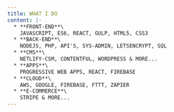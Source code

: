 ```yaml
---
title: WHAT I DO
content: |-
  * **FRONT-END**\
    JAVASCRIPT, ES6, REACT, GULP, HTML5, CSS3
  * **BACK-END**\
    NODEJS, PHP, API'S, SYS-ADMIN, LETSENCRYPT, SQL
  * **CMS**\
    NETLIFY-CSM, CONTENTFUL, WORDPRESS & MORE...
  * **APPS**\
    PROGRESSIVE WEB APPS, REACT, FIREBASE
  * **CLOUD**\
    AWS, GOOGLE, FIREBASE, FTTT, ZAPIER
  * **E-COMMERCE**\
    STRIPE & MORE...
---
```


